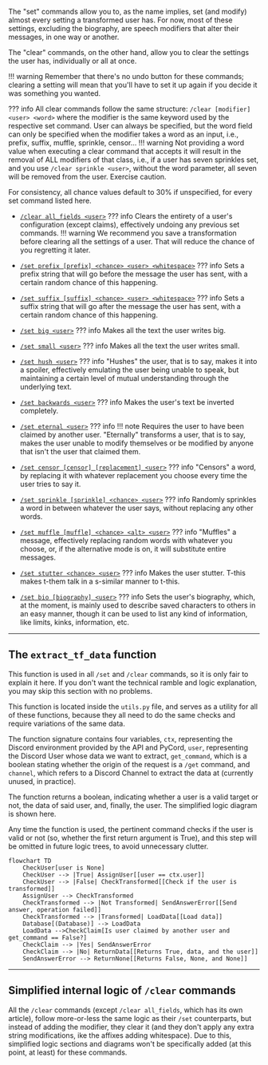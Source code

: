 The "set" commands allow you to, as the name implies, set (and modify) almost every
setting a transformed user has. For now, most of these settings, excluding the
biography, are speech modifiers that alter their messages, in one way or another.

The "clear" commands, on the other hand, allow you to clear the settings the user
has, individually or all at once.

!!! warning
    Remember that there's no undo button for these commands; clearing a setting
    will mean that you'll have to set it up again if you decide it was something
    you wanted.

??? info
    All clear commands follow the same structure:
    `/clear [modifier] <user> <word>` where the modifier is the same keyword used
    by the respective set command. User can always be specified, but the word
    field can only be specified when the modifier takes a word as an input,
    i.e., prefix, suffix, muffle, sprinkle, censor...
    !!! warning
        Not providing a word value when executing a clear command that accepts it
        will result in the removal of ALL modifiers of that class, i.e., if a user
        has seven sprinkles set, and you use `/clear sprinkle <user>`, without the
        word parameter, all seven will be removed from the user. Exercise caution.

For consistency, all chance values default to 30% if unspecified, for every set
command listed here.

- [`/clear all_fields <user>`](all_fields.md)
??? info
    Clears the entirety of a user's configuration (except claims), effectively
    undoing any previous set commands.
    !!! warning
        We recommend you save a transformation before clearing all the settings of a
        user. That will reduce the chance of you regretting it later.

- [`/set prefix [prefix] <chance> <user> <whitespace>`](prefix.md)
??? info
    Sets a prefix string that will go before the message the user has sent,
    with a certain random chance of this happening.

- [`/set suffix [suffix] <chance> <user> <whitespace>`](suffix.md)
??? info
    Sets a suffix string that will go after the message the user has sent,
    with a certain random chance of this happening.

- [`/set big <user>`](big.md)
??? info
    Makes all the text the user writes big.

- [`/set small <user>`](small.md)
??? info
    Makes all the text the user writes small.

- [`/set hush <user>`](hush.md)
??? info
    "Hushes" the user, that is to say, makes it into a spoiler, effectively 
    emulating the user being unable to speak, but maintaining a certain level of
    mutual understanding through the underlying text.

- [`/set backwards <user>`](backwards.md)
??? info
    Makes the user's text be inverted completely.

- [`/set eternal <user>`](eternal.md)
??? info
    !!! note
        Requires the user to have been claimed by another user.
    "Eternally" transforms a user, that is to say, makes the user unable to
    modify themselves or be modified by anyone that isn't the user that claimed
    them.

- [`/set censor [censor] [replacement] <user>`](censor.md)
??? info
    "Censors" a word, by replacing it with whatever replacement you choose every
    time the user tries to say it.

- [`/set sprinkle [sprinkle] <chance> <user>`](sprinkle.md)
??? info
    Randomly sprinkles a word in between whatever the user says, without replacing
    any other words.

- [`/set muffle [muffle] <chance> <alt> <user>`](muffle.md)
??? info
    "Muffles" a message, effectively replacing random words with whatever you
    choose, or, if the alternative mode is on, it will substitute entire
    messages.

- [`/set stutter <chance> <user>`](stutter.md)
??? info
    Makes the user stutter. T-this makes t-them talk in a s-similar manner to
    t-this.

- [`/set bio [biography] <user>`](bio.md)
??? info
    Sets the user's biography, which, at the moment, is mainly used to describe
    saved characters to others in an easy manner, though it can be used to list
    any kind of information, like limits, kinks, information, etc.

---

## The `extract_tf_data` function
This function is used in all `/set` and `/clear` commands, so it is only fair to
explain it here. If you don't want the technical ramble and logic explanation, you
may skip this section with no problems.

This function is located inside the `utils.py` file, and serves as a utility for
all of these functions, because they all need to do the same checks and require
variations of the same data.

The function signature contains four variables, `ctx`, representing the Discord
environment provided by the API and PyCord, `user`, representing the Discord User
whose data we want to extract, `get_command`, which is a boolean stating whether
the origin of the request is a `/get` command, and `channel`, which refers to a
Discord Channel to extract the data at (currently unused, in practice).

The function returns a boolean, indicating whether a user is a valid target or not,
the data of said user, and, finally, the user. The simplified logic diagram is
shown here.

Any time the function is used, the pertinent command checks if the user is valid or
not (so, whether the first return argument is True), and this step will be omitted in
future logic trees, to avoid unnecessary clutter.

```mermaid
flowchart TD
    CheckUser[user is None]
    CheckUser --> |True| AssignUser[[user == ctx.user]]
    CheckUser --> |False| CheckTransformed[[Check if the user is transformed]]
    AssignUser --> CheckTransformed
    CheckTransformed --> |Not Transformed| SendAnswerError[[Send answer, operation failed]]
    CheckTransformed --> |Transformed| LoadData[[Load data]]
    Database[(Database)] --> LoadData
    LoadData -->CheckClaim[Is user claimed by another user and get_command == False?]
    CheckClaim --> |Yes| SendAnswerError
    CheckClaim --> |No| ReturnData[[Returns True, data, and the user]]
    SendAnswerError --> ReturnNone[[Returns False, None, and None]]
```

---

## Simplified internal logic of `/clear` commands
All the `/clear` commands (except `/clear all_fields`, which has its own article),
follow more-or-less the same logic as their `/set` counterparts, but instead of
adding the modifier, they clear it (and they don't apply any extra string
modifications, ike the affixes adding whitespace). Due to this, simplified logic
sections and diagrams won't be specifically added (at this point, at least) for
these commands.